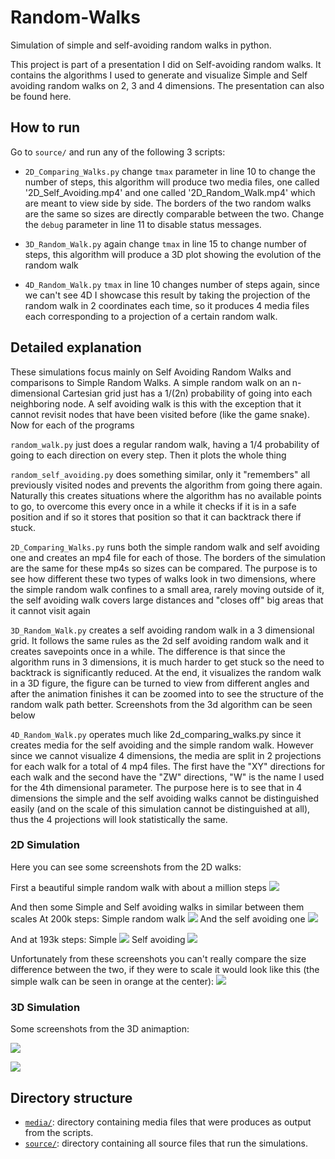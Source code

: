 # Random-Walks
Simulation of simple and self-avoiding random walks in python.

This project is part of a presentation I did on Self-avoiding random walks. It contains the algorithms I used to generate and visualize Simple and Self avoiding random walks on 2, 3 and 4 dimensions. The presentation can also be found here.

## How to run

Go to `source/` and run any of the following 3 scripts:

- `2D_Comparing_Walks.py` change `tmax` parameter in line 10 to change the number of steps, this algorithm will produce two media files, one called '2D_Self_Avoiding.mp4' and one called '2D_Random_Walk.mp4' which are meant to view side by side. The borders of the two random walks are the same so sizes are directly comparable between the two. Change the `debug` parameter in line 11 to disable status messages.

- `3D_Random_Walk.py` again change `tmax` in line 15 to change number of steps, this algorithm will produce a 3D plot showing the evolution of the random walk

- `4D_Random_Walk.py` `tmax` in line 10 changes number of steps again, since we can't see 4D I showcase this result by taking the projection of the random walk in 2 coordinates each time, so it produces 4 media files each corresponding to a projection of a certain random walk.

## Detailed explanation
These simulations focus mainly on Self Avoiding Random Walks and comparisons to Simple Random Walks. A simple random walk on an n-dimensional Cartesian grid just has a 1/(2n) probability of going into each neighboring node. A self avoiding walk is this with the exception that it cannot revisit nodes that have been visited before (like the game snake). Now for each of the programs

`random_walk.py` just does a regular random walk, having a 1/4 probability of going to each direction on every step. Then it plots the whole thing

`random_self_avoiding.py` does something similar, only it "remembers" all previously visited nodes and prevents the algorithm from going there again. Naturally this creates situations where the algorithm has no available points to go, to overcome this every once in a while it checks if it is in a safe position and if so it stores that position so that it can backtrack there if stuck. 

`2D_Comparing_Walks.py` runs both the simple random walk and self avoiding one and creates an mp4 file for each of those. The borders of the simulation are the same for these mp4s so sizes can be compared. The purpose is to see how different these two types of walks look in two dimensions, where the simple random walk confines to a small area, rarely moving outside of it, the self avoiding walk covers large distances and "closes off" big areas that it cannot visit again

`3D_Random_Walk.py` creates a self avoiding random walk in a 3 dimensional grid. It follows the same rules as the 2d self avoiding random walk and it creates savepoints once in a while. The difference is that since the algorithm runs in 3 dimensions, it is much harder to get stuck so the need to backtrack is significantly reduced. At the end, it visualizes the random walk in a 3D figure, the figure can be turned to view from different angles and after the animation finishes it can be zoomed into to see the structure of the random walk path better. Screenshots from the 3d algorithm can be seen below

`4D_Random_Walk.py` operates much like 2d_comparing_walks.py since it creates media for the self avoiding and the simple random walk. However since we cannot visualize 4 dimensions, the media are split in 2 projections for each walk for a total of 4 mp4 files. The first have the "XY" directions for each walk and the second have the "ZW" directions, "W" is the name I used for the 4th dimensional parameter. The purpose here is to see that in 4 dimensions the simple and the self avoiding walks cannot be distinguished easily (and on the scale of this simulation cannot be distinguished at all), thus the 4 projections will look statistically the same. 

### 2D Simulation
Here you can see some screenshots from the 2D walks:

First a beautiful simple random walk with about a million steps
![](https://github.com/xalhs/Random-Walks/blob/master/media/simple_random_walk_large_scale.png)

And then some Simple and Self avoiding walks in similar between them scales
At 200k steps:
Simple random walk
![](https://github.com/xalhs/Random-Walks/blob/master/media/simple_random%20_walk_200k_steps.png)
And the self avoiding one
![](https://github.com/xalhs/Random-Walks/blob/master/media/Self_avoiding_200k_steps.png)

And at 193k steps:
Simple
![](https://github.com/xalhs/Random-Walks/blob/master/media/Simple_random_walk_193k_steps.png)
Self avoiding
![](https://github.com/xalhs/Random-Walks/blob/master/media/Self_avoiding_193k_steps.png)

Unfortunately from these screenshots you can't really compare the size difference between the two, if they were to scale it would look like this
(the simple walk can be seen in orange at the center):
![](https://github.com/xalhs/Random-Walks/blob/master/media/Comparing_Simple_and_Self_Avoiding_at_193k_steps.png)



### 3D Simulation

Some screenshots from the 3D animaption:

![](https://github.com/xalhs/Random-Walks/blob/master/media/3d_screenshot_1.png)

![](https://github.com/xalhs/Random-Walks/blob/master/media/3d_screenshot_2.png)

## Directory structure

- [`media/`](https://github.com/xalhs/Random-Walks/tree/master/media): directory containing media files that were produces as output from the scripts.
- [`source/`](https://github.com/xalhs/Random-Walks/tree/master/source): directory containing all source files that run the simulations.


